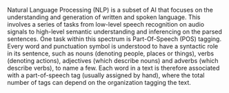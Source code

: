 Natural Language Processing (NLP) is a subset of AI that focuses on the understanding and generation of written and spoken language. This involves a series of tasks from low-level speech recognition on audio signals to high-level semantic understanding and inferencing on the parsed sentences.
One task within this spectrum is Part-Of-Speech (POS) tagging. Every word and punctuation symbol is understood to have a syntactic role in its sentence, such as nouns (denoting people, places or things), verbs (denoting actions), adjectives (which describe nouns) and adverbs (which describe verbs), to name a few. Each word in a text is therefore associated with a part-of-speech tag (usually assigned by hand), where the total number of tags can depend on the organization tagging the text.
